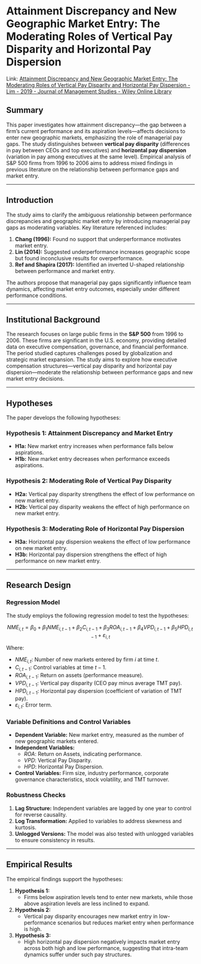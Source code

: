 # Attainment Discrepancy and New Geographic Market Entry: The Moderating Roles of Vertical Pay Disparity and Horizontal Pay Dispersion

Link: [Attainment Discrepancy and New Geographic Market Entry: The Moderating Roles of Vertical Pay Disparity and Horizontal Pay Dispersion - Lim - 2019 - Journal of Management Studies - Wiley Online Library](https://onlinelibrary.wiley.com/doi/10.1111/joms.12430)

## **Summary**

This paper investigates how attainment discrepancy—the gap between a firm’s current performance and its aspiration levels—affects decisions to enter new geographic markets, emphasizing the role of managerial pay gaps. The study distinguishes between **vertical pay disparity** (differences in pay between CEOs and top executives) and **horizontal pay dispersion** (variation in pay among executives at the same level). Empirical analysis of S&P 500 firms from 1996 to 2006 aims to address mixed findings in previous literature on the relationship between performance gaps and market entry.

---

## **Introduction**

The study aims to clarify the ambiguous relationship between performance discrepancies and geographic market entry by introducing managerial pay gaps as moderating variables. Key literature referenced includes:

1. **Chang (1996):** Found no support that underperformance motivates market entry.
2. **Lin (2014):** Suggested underperformance increases geographic scope but found inconclusive results for overperformance.
3. **Ref and Shapira (2017):** Identified an inverted U-shaped relationship between performance and market entry.

The authors propose that managerial pay gaps significantly influence team dynamics, affecting market entry outcomes, especially under different performance conditions.

---

## **Institutional Background**

The research focuses on large public firms in the **S&P 500** from 1996 to 2006. These firms are significant in the U.S. economy, providing detailed data on executive compensation, governance, and financial performance. The period studied captures challenges posed by globalization and strategic market expansion. The study aims to explore how executive compensation structures—vertical pay disparity and horizontal pay dispersion—moderate the relationship between performance gaps and new market entry decisions.

---

## **Hypotheses**

The paper develops the following hypotheses:

### **Hypothesis 1: Attainment Discrepancy and Market Entry**
- **H1a:** New market entry increases when performance falls below aspirations.
- **H1b:** New market entry decreases when performance exceeds aspirations.

### **Hypothesis 2: Moderating Role of Vertical Pay Disparity**
- **H2a:** Vertical pay disparity strengthens the effect of low performance on new market entry.
- **H2b:** Vertical pay disparity weakens the effect of high performance on new market entry.

### **Hypothesis 3: Moderating Role of Horizontal Pay Dispersion**
- **H3a:** Horizontal pay dispersion weakens the effect of low performance on new market entry.
- **H3b:** Horizontal pay dispersion strengthens the effect of high performance on new market entry.

---

## **Research Design**

### **Regression Model**

The study employs the following regression model to test the hypotheses:

$$
NME_{i,t} = \beta_0 + \beta_1 NME_{i,t-1} + \beta_2 C_{i,t-1} + \beta_3 ROA_{i,t-1} + \beta_4 VPD_{i,t-1} + \beta_5 HPD_{i,t-1} + \varepsilon_{i,t}
$$

Where:
- $NME_{i,t}$: Number of new markets entered by firm $i$ at time $t$.
- $C_{i,t-1}$: Control variables at time $t-1$.
- $ROA_{i,t-1}$: Return on assets (performance measure).
- $VPD_{i,t-1}$: Vertical pay disparity (CEO pay minus average TMT pay).
- $HPD_{i,t-1}$: Horizontal pay dispersion (coefficient of variation of TMT pay).
- $\varepsilon_{i,t}$: Error term.

### **Variable Definitions and Control Variables**
- **Dependent Variable:** New market entry, measured as the number of new geographic markets entered.
- **Independent Variables:** 
  - $ROA$: Return on Assets, indicating performance.
  - $VPD$: Vertical Pay Disparity.
  - $HPD$: Horizontal Pay Dispersion.
- **Control Variables:** Firm size, industry performance, corporate governance characteristics, stock volatility, and TMT turnover.

### **Robustness Checks**
1. **Lag Structure:** Independent variables are lagged by one year to control for reverse causality.
2. **Log Transformation:** Applied to variables to address skewness and kurtosis.
3. **Unlogged Versions:** The model was also tested with unlogged variables to ensure consistency in results.

---

## **Empirical Results**

The empirical findings support the hypotheses:

1. **Hypothesis 1:** 
   - Firms below aspiration levels tend to enter new markets, while those above aspiration levels are less inclined to expand.
2. **Hypothesis 2:** 
   - Vertical pay disparity encourages new market entry in low-performance scenarios but reduces market entry when performance is high.
3. **Hypothesis 3:** 
   - High horizontal pay dispersion negatively impacts market entry across both high and low performance, suggesting that intra-team dynamics suffer under such pay structures.
